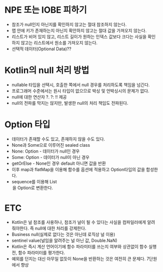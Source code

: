 # NPE 또는 IOBE 피하기
- 참조가 null인지 아닌지를 확인하지 않고는 절대 참조하지 않는다.
- 맵 안에 키가 존재하는지 아닌지 확안하지 않고는 절대 값을 가져오지 않는다.
- 리스트가 비어 있지 않고, 리스트 길이가 원하는 인덱스 값보다 크다는 사실을 확인하지 않고는 리스트에서 원소를 가져오지 않는다.
- 선택적 데이터(Optional Data)??

# Kotlin의 null 처리 방법
- nullable 타입을 선택시, 호출한 쪽에서 null 경우를 처리하도록 책임을 넘긴다.
- 프로그래머 수준에서는 원시 타입이 없으므로 박싱 및 언박싱시의 문제가 없다.
- null에 대한 연산자 ?. ?: !! 제공
- null의 전파를 막지는 않지만, 발생한 null의 처리 책임도 전파된다.

# Option 타입
- 데이터가 존재할 수도 있고, 존재하지 않을 수도 있다.
- None과 Some으로 이루어진 sealed class
- None: Option<Nothing> - 데이터가 null인 경우
- Some: Option<T> - 데이터가 null이 아닌 경우
- getOrElse - None인 경우 default 아니면 값을 반환
- 이후 map과 flatMap을 이용해 함수를 옵션에 적용하고 Option타입의 값을 합성한다.
- sequence를 이용해 List<Option>을 Option<List>로 변환한다.

# ETC
- Kotlin은 널 참조를 사용하나, 참조가 널이 될 수 있다는 사실을 컴파일러에게 알려줘야한다.
즉 null에 대한 처리를 강제한다.
- Business null(실제로 없다는 것은 아닌데 로직상 널 이용)
- sentinel value(널임을 알려주는 널 아닌 값, Double.NaN)
- Kotlin은 즉시 계산 언어이기에 함수 파라미터를 쓰는지 여부와 상관없이 함수 실행 전, 함수 파라미터를 평가한다.
- 예외를 던지는 대신 아무일 없듯이 None을 반환하는 것은 여전히 큰 문제다. 7단원에서 향상